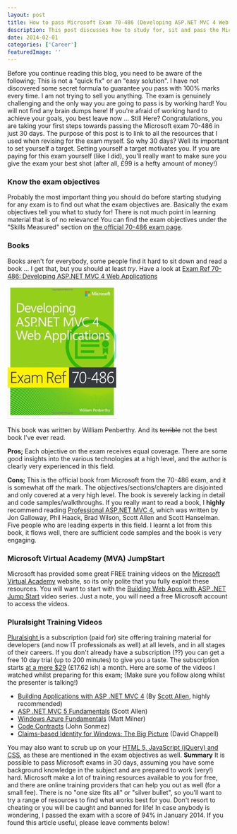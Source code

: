 ```yaml
---
layout: post
title: How to pass Microsoft Exam 70-486 (Developing ASP.NET MVC 4 Web Applications) in 30 days
description: This post discusses how to study for, sit and pass the Microsoft Exam 70-486 in just 30 days. Be prepared to knuckle down, there are no quick fixes here!
date: 2014-02-01
categories: ['Career']
featuredImage: ''
---
```


Before you continue reading this blog, you need to be aware of the following; This is not a "quick fix" or an "easy solution". I have not discovered some secret formula to guarantee you pass with 100% marks every time. I am not trying to sell you anything. The exam is genuinely challenging and the only way you are going to pass is by working hard! You will not find any brain dumps here! If you're afraid of working hard to achieve your goals, you best leave now ... Still Here? Congratulations, you are taking your first steps towards passing the Microsoft exam 70-486 in just 30 days. The purpose of this post is to link to all the resources that I used when revising for the exam myself. So why 30 days? Well its important to set yourself a target. Setting yourself a target motivates you. If you are paying for this exam yourself (like I did), you'll really want to make sure you give the exam your best shot (after all, £99 is a hefty amount of money!)

### Know the exam objectives

Probably the most important thing you should do before starting studying for any exam is to find out what the exam objectives are. Basically the exam objectives tell you what to study for! There is not much point in learning material that is of no relevance! You can find the exam objectives under the "Skills Measured" section on [the official 70-486 exam page](http://www.microsoft.com/learning/en-gb/exam-70-486.aspx 'Microsoft Exam Objective').

### Books

Books aren't for everybody, some people find it hard to sit down and read a book ... I get that, but you should at least _try_. Have a look at [Exam Ref 70-486: Developing ASP.NET MVC 4 Web Applications](http://www.amazon.co.uk/gp/product/0735677220/ref=as_li_tf_tl?ie=UTF8&camp=1634&creative=6738&creativeASIN=0735677220&linkCode=as2&tag=jprecom-21)

![Developing ASP .NET MVC 4 Web Applications](0029c928_medium1.jpeg)

This book was written by William Penberthy. And its <del>terrible</del> not the best book I've ever read.

**Pros;** Each objective on the exam receives equal coverage. There are some good insights into the various technologies at a high level, and the author is clearly very experienced in this field.

**Cons;** This is the official book from Microsoft from the 70-486 exam, and it is somewhat off the mark. The objectives/sections/chapters are disjointed and only covered at a very high level. The book is severely lacking in detail and code samples/walkthroughs. If you really want to read a book, I **highly** recommend reading [Professional ASP.NET MVC 4](http://www.amazon.co.uk/gp/product/B009F09SRM/ref=as_li_tf_tl?ie=UTF8&camp=1634&creative=6738&creativeASIN=B009F09SRM&linkCode=as2&tag=jprecom-21), which was written by Jon Galloway, Phil Haack, Brad Wilson, Scott Allen and Scott Hanselman. Five people who are leading experts in this field. I learnt a lot from this book, it flows well, there are sufficient code samples and the book is very engaging.

### Microsoft Virtual Academy (MVA) JumpStart

Microsoft has provided some great FREE training videos on the [Microsoft Virtual Academy](http://www.microsoftvirtualacademy.com/ 'Microsoft Virtual Academy') website, so its only polite that you fully exploit these resources. You will want to start with the [Building Web Apps with ASP .NET Jump Start](http://channel9.msdn.com/Series/Building-Web-Apps-with-ASP-NET-Jump-Start 'Building Web Apps with ASP .NET Jump Start') video series. Just a note, you will need a free Microsoft account to access the videos.

### Pluralsight Training Videos

[Pluralsight ](http://www.pluralsight.com/training/ 'Pluralsight')is a subscription (paid for) site offering training material for developers (and now IT professionals as well) at all levels, and in all stages of their careers. If you don't already have a subscription (??) you can get a free 10 day trial (up to 200 minutes) to give you a taste. The subscription starts [at a mere $29](http://www.pluralsight.com/training/Products/Individual 'Pluralsight') (£17.62 ish) a month. Here are some of the videos I watched whilst preparing for this exam; (Make sure you follow along whilst the presenter is talking!)

* [Building Applications with ASP .NET MVC 4](http://pluralsight.com/training/Courses/TableOfContents/mvc4-building 'Building Applications with ASP .NET MVC 4') (By [Scott Allen](http://odetocode.com/ 'Ode To Code'), highly recommended)
* [ASP .NET MVC 5 Fundamentals](http://pluralsight.com/training/Courses/TableOfContents/aspdotnet-mvc5-fundamentals 'ASP .NET MVC 5 Fundamentals') (Scott Allen)
* [Windows Azure Fundamentals](http://pluralsight.com/training/courses/TableOfContents?courseName=azure-fundamentals&highlight= 'Windows Azure Fundamentals') (Matt Milner)
* [Code Contracts](http://pluralsight.com/training/courses/TableOfContents?courseName=code-contracts&highlight=john-sonmez_code-contracts-m1-overview*1,2,3#code-contracts-m1-overview 'Code Contracts') (John Sonmez)
* [Claims-based Identity for Windows: The Big Picture](http://pluralsight.com/training/courses/TableOfContents?courseName=claims-based-identity-big-picture&highlight=david-chappell_claims-based-identity-big-picture-m1-understanding*9,1,5!david-chappell_claims-based-identity-big-picture-m3-using!david-chappell_claims-based-identity-big-picture-m0-intro!david-chappell_claims-based-identity-big-picture-m2-implementing*0#claims-based-identity-big-picture-m1-understanding 'Claims-based Identity for Windows: The Big Picture') (David Chappell)

You may also want to scrub up on your [HTML 5, JavaScript (jQuery) and CSS](/career/how-to-pass-microsoft-exam-070-480-html-5-css-3-and-javascript-in-30-days/ 'How to pass Microsoft Exam 070-480 (HTML 5, CSS3 and JavaScript) in 30 days'), as these are mentioned in the exam objectives as well. **Summary** It is possible to pass Microsoft exams in 30 days, assuming you have some background knowledge in the subject and are prepared to work (very!) hard. Microsoft make a lot of training resources available to you for free, and there are online training providers that can help you out as well (for a small fee). There is no "one size fits all" or "silver bullet", so you'll want to try a range of resources to find what works best for you. Don't resort to cheating or you will be caught and banned for life! In case anybody is wondering, I passed the exam with a score of 94% in January 2014. If you found this article useful, please leave comments below!
